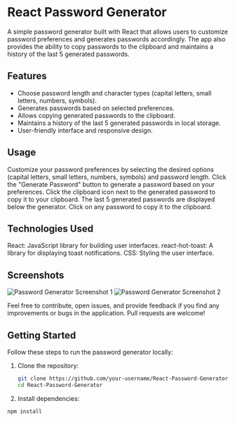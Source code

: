 # React Password Generator


A simple password generator built with React that allows users to customize password preferences and generates passwords accordingly. The app also provides the ability to copy passwords to the clipboard and maintains a history of the last 5 generated passwords.

## Features

- Choose password length and character types (capital letters, small letters, numbers, symbols).
- Generates passwords based on selected preferences.
- Allows copying generated passwords to the clipboard.
- Maintains a history of the last 5 generated passwords in local storage.
- User-friendly interface and responsive design.

## Usage

Customize your password preferences by selecting the desired options (capital letters, small letters, numbers, symbols) and password length.
Click the "Generate Password" button to generate a password based on your preferences.
Click the clipboard icon next to the generated password to copy it to your clipboard.
The last 5 generated passwords are displayed below the generator. Click on any password to copy it to the clipboard.

## Technologies Used

React: JavaScript library for building user interfaces.
react-hot-toast: A library for displaying toast notifications.
CSS: Styling the user interface.

## Screenshots

![Password Generator Screenshot 1](https://i.imgur.com/D9RK7BT.png)
![Password Generator Screenshot 2](https://i.imgur.com/ys8yMKq.png)


Feel free to contribute, open issues, and provide feedback if you find any improvements or bugs in the application. Pull requests are welcome!

## Getting Started

Follow these steps to run the password generator locally:

1. Clone the repository:

   ```bash
   git clone https://github.com/your-username/React-Password-Generator.git
   cd React-Password-Generator

2. Install dependencies:

 ```bash
npm install



